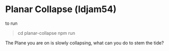 # Planar Collapse (ldjam54)
to run
>cd planar-collapse
>npm run


The Plane you are on is slowly collapsing, what can you do to stem the tide?
